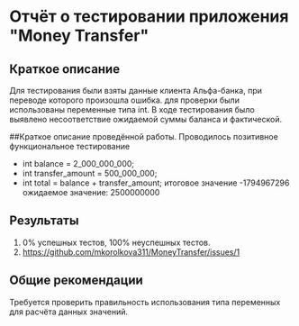 # Отчёт о тестировании приложения "Money Transfer"

## Краткое описание
Для тестирования были взяты данные клиента Альфа-банка, при переводе которого произошла ошибка.
для проверки были использованы переменные типа int.
В ходе тестирования было выявлено несоответствие ожидаемой суммы баланса и фактической.

##Краткое описание проведённой работы.
Проводилось позитивное функциональное тестирование
* int balance = 2_000_000_000;
* int transfer_amount = 500_000_000;
* int total = balance + transfer_amount;
итоговое значение -1794967296
ожидаемое значение: 2500000000

## Результаты

1. 0% успешных тестов, 100% неуспешных тестов.
2. https://github.com/mkorolkova311/MoneyTransfer/issues/1

## Общие рекомендации

Требуется проверить правильность использования типа переменных для расчёта данных значений.